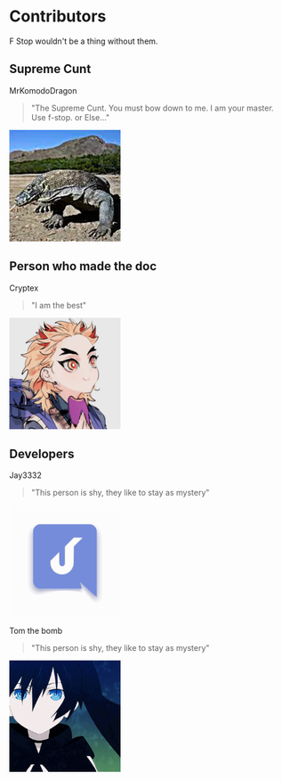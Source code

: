# Contributors

F Stop wouldn't be a thing without them.

## Supreme Cunt
MrKomodoDragon


> "The Supreme Cunt. You must bow down to me. I am your master. Use f-stop. or Else..."


<img src="/assets/693987130036453398.png" alt="MrKomodoDragon" style="height: 200px; width:200px;"/>


## Person who made the doc
Cryptex


> "I am the best"


<img src="/assets/590323594744168494.png" alt="Cryptex" style="height: 200px; width:200px;"/>


## Developers
Jay3332


> "This person is shy, they like to stay as mystery"


<img src="/assets/414556245178056706.gif" alt="Jay3332" style="height: 200px; width:200px;"/>


Tom the bomb


> "This person is shy, they like to stay as mystery"


<img src="/assets/522524473447153695.gif" alt="Tom the bomb" style="height: 200px; width:200px;"/>